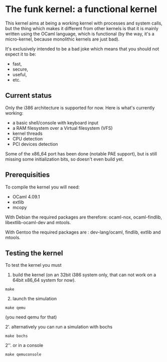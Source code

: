 # The funk kernel: a functional kernel

This kernel aims at being a working kernel with processes
and system calls, but the thing which makes it different
from other kernels is that it is mainly written using
the OCaml language, which is functional (by the way, it's
a micro-kernel, because monolithic kernels are just bad).

It's exclusively intended to be a bad joke which means that
you should not expect it to be:
- fast,
- secure,
- useful,
- etc.


## Current status

Only the i386 architecture is supported for now. Here is what's
currently working:
- a basic shell/console with keyboard input
- a RAM filesystem over a Virtual filesystem (VFS)
- kernel threads
- CPU detection
- PCI devices detection

Some of the x86_64 port has been done (notable PAE support), but is still
missing some initialization bits, so doesn't even build yet.

## Prerequisities

To compile the kernel you will need:

- OCaml 4.09.1
- extlib
- mcopy

With Debian the required packages are therefore: ocaml-nox, ocaml-findlib,
libextlib-ocaml-dev and mtools.

With Gentoo the required packages are : dev-lang/ocaml, findlib, extlib and
mtools.


## Testing the kernel

To test the kernel you must

1. build the kernel (on an 32bit i386 system only, that can not work on a 64bit
x86_64 system for now).

```make```

2. launch the simulation

```make qemu```

(you need qemu for that)

2'. alternatively you can run a simulation with bochs

```make bochs```

2''. or in a console

```make qemuconsole```

